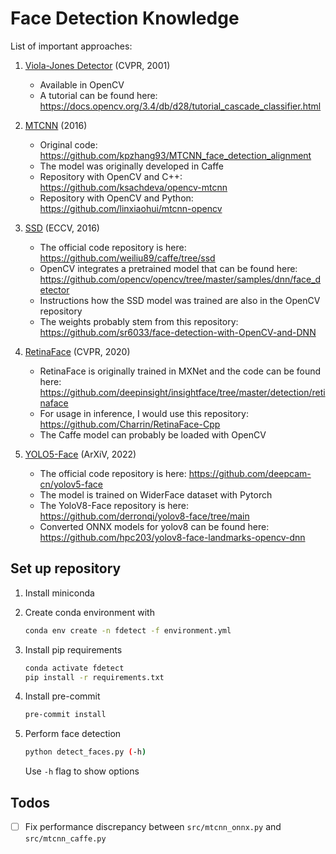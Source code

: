 # Face Detection Knowledge

List of important approaches:

1. [Viola-Jones Detector](https://ieeexplore.ieee.org/document/990517) (CVPR, 2001)
    - Available in OpenCV
    - A tutorial can be found here: <https://docs.opencv.org/3.4/db/d28/tutorial_cascade_classifier.html>

2. [MTCNN](https://ieeexplore.ieee.org/document/7553523) (2016)
    - Original code: <https://github.com/kpzhang93/MTCNN_face_detection_alignment>
    - The model was originally developed in Caffe
    - Repository with OpenCV and C++: <https://github.com/ksachdeva/opencv-mtcnn>
    - Repository with OpenCV and Python: <https://github.com/linxiaohui/mtcnn-opencv>

3. [SSD](http://arxiv.org/abs/1512.02325) (ECCV, 2016)
    - The official code repository is here: <https://github.com/weiliu89/caffe/tree/ssd>
    - OpenCV integrates a pretrained model that can be found here: <https://github.com/opencv/opencv/tree/master/samples/dnn/face_detector>
    - Instructions how the SSD model was trained are also in the OpenCV repository
    - The weights probably stem from this repository: <https://github.com/sr6033/face-detection-with-OpenCV-and-DNN>

4. [RetinaFace](https://openaccess.thecvf.com/content_CVPR_2020/html/Deng_RetinaFace_Single-Shot_Multi-Level_Face_Localisation_in_the_Wild_CVPR_2020_paper.html) (CVPR, 2020)
    - RetinaFace is originally trained in MXNet and the code can be found here: <https://github.com/deepinsight/insightface/tree/master/detection/retinaface>
    - For usage in inference, I would use this repository: <https://github.com/Charrin/RetinaFace-Cpp>
    - The Caffe model can probably be loaded with OpenCV

5. [YOLO5-Face](http://arxiv.org/abs/2105.12931) (ArXiV, 2022)
    - The official code repository is here: <https://github.com/deepcam-cn/yolov5-face>
    - The model is trained on WiderFace dataset with Pytorch
    - The YoloV8-Face repository is here: <https://github.com/derronqi/yolov8-face/tree/main>
    - Converted ONNX models for yolov8 can be found here: <https://github.com/hpc203/yolov8-face-landmarks-opencv-dnn>

## Set up repository

1. Install miniconda
2. Create conda environment with

    ```bash
    conda env create -n fdetect -f environment.yml
    ```

3. Install pip requirements

    ```bash
    conda activate fdetect
    pip install -r requirements.txt
    ```

4. Install pre-commit

    ```bash
    pre-commit install
    ```

5. Perform face detection

    ```bash
    python detect_faces.py (-h)
    ```

    Use `-h` flag to show options

## Todos

- [ ] Fix performance discrepancy between `src/mtcnn_onnx.py` and `src/mtcnn_caffe.py`
